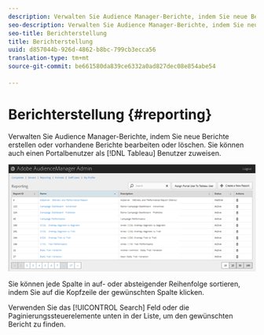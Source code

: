 ```yaml
---
description: Verwalten Sie Audience Manager-Berichte, indem Sie neue Berichte erstellen oder vorhandene Berichte bearbeiten oder löschen. Sie können auch einen Portalbenutzer als Tableau-Benutzer zuweisen.
seo-description: Verwalten Sie Audience Manager-Berichte, indem Sie neue Berichte erstellen oder vorhandene Berichte bearbeiten oder löschen. Sie können auch einen Portalbenutzer als Tableau-Benutzer zuweisen.
seo-title: Berichterstellung
title: Berichterstellung
uuid: d857044b-926d-4862-b8bc-799cb3ecca56
translation-type: tm+mt
source-git-commit: be661580da839ce6332a0ad827dec08e854abe54

---
```



# Berichterstellung {#reporting}

Verwalten Sie Audience Manager-Berichte, indem Sie neue Berichte erstellen oder vorhandene Berichte bearbeiten oder löschen. Sie können auch einen Portalbenutzer als [!DNL Tableau] Benutzer zuweisen.

<!-- c_reporting.xml -->

![](assets/reporting.png)

Sie können jede Spalte in auf- oder absteigender Reihenfolge sortieren, indem Sie auf die Kopfzeile der gewünschten Spalte klicken.

Verwenden Sie das [!UICONTROL Search] Feld oder die Paginierungssteuerelemente unten in der Liste, um den gewünschten Bericht zu finden.
